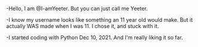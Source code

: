 -Hello, I am @I-amYeeter. But you can just call me Yeeter.

-I know my username looks like something an 11 year old would make. But it actually WAS made when I was 11. I chose it, and stuck with it.

-I started coding with Python Dec 10, 2021. And I'm really liking it so far.
